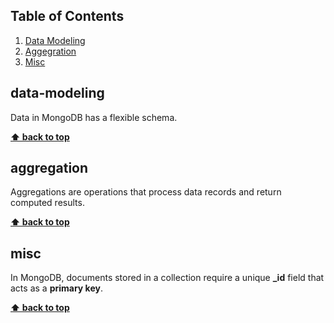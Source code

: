 ## Table of Contents

  1. [Data Modeling](#data-modeling)
  1. [Aggegration](#aggregation)
  1. [Misc](#misc) 


## data-modeling
Data in MongoDB has a flexible schema.

**[⬆ back to top](#table-of-contents)**

## aggregation
Aggregations are operations that process data records and return computed results.

**[⬆ back to top](#table-of-contents)**

## misc
In MongoDB, documents stored in a collection require a unique **_id** field that acts as a **primary key**. 

**[⬆ back to top](#table-of-contents)**
